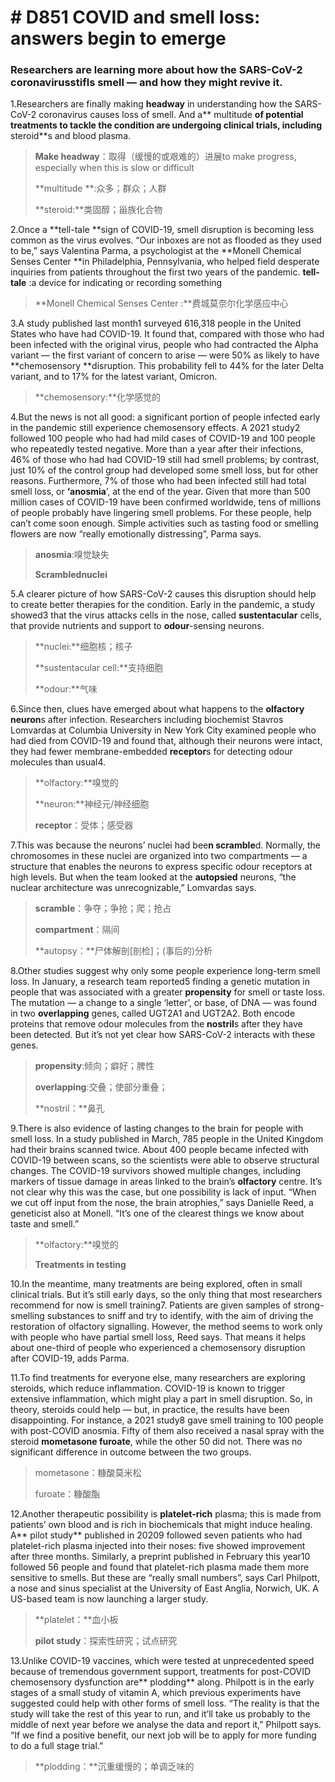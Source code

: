 # # D851 COVID and smell loss: answers begin to emerge
### **Researchers are learning more about how the SARS-CoV-2 coronavirusstifls smell — and how they might revive it.**
1.Researchers are finally making **headway** in understanding how the SARS-CoV-2 coronavirus causes loss of smell. And a** multitude **of potential treatments to tackle the condition are undergoing clinical trials, including** steroid**s and blood plasma.

> **Make headway**：取得（缓慢的或艰难的）进展to make progress, especially when this is slow or difficult
 > 
> **multitude **:众多；群众；人群
 > 
> **steroid:**类固醇；甾族化合物
 > 

2.Once a **tell-tale **sign of COVID-19, smell disruption is becoming less common as the virus evolves. “Our inboxes are not as flooded as they used to be,” says Valentina Parma, a psychologist at the **Monell Chemical Senses Center **in Philadelphia, Pennsylvania, who helped field desperate inquiries from patients throughout the first two years of the pandemic.
**tell-tale** :a device for indicating or recording something

> **Monell Chemical Senses Center :**费城莫奈尔化学感应中心
 > 

3.A study published last month1 surveyed 616,318 people in the United States who have had COVID-19. It found that, compared with those who had been infected with the original virus, people who had contracted the Alpha variant — the first variant of concern to arise — were 50% as likely to have **chemosensory **disruption. This probability fell to 44% for the later Delta variant, and to 17% for the latest variant, Omicron.

> **chemosensory:**化学感觉的
 > 

4.But the news is not all good: a significant portion of people infected early in the pandemic still experience chemosensory effects. A 2021 study2 followed 100 people who had had mild cases of COVID-19 and 100 people who repeatedly tested negative. More than a year after their infections, 46% of those who had had COVID-19 still had smell problems; by contrast, just 10% of the control group had developed some smell loss, but for other reasons. Furthermore, 7% of those who had been infected still had total smell loss, or **‘anosmia**’, at the end of the year. Given that more than 500 million cases of COVID-19 have been confirmed worldwide, tens of millions of people probably have lingering smell problems.
For these people, help can’t come soon enough. Simple activities such as tasting food or smelling flowers are now “really emotionally distressing”, Parma says.

> **anosmia**:嗅觉缺失
 > 
> **Scramblednuclei**
 > 

5.A clearer picture of how SARS-CoV-2 causes this disruption should help to create better therapies for the condition. Early in the pandemic, a study showed3 that the virus attacks cells in the nose, called **sustentacular** cells, that provide nutrients and support to **odour**-sensing neurons.

> **nuclei:**细胞核；核子
 > 
> **sustentacular cell:**支持细胞
 > 
> **odour:**气味
 > 

6.Since then, clues have emerged about what happens to the **olfactory** **neuron**s after infection. Researchers including biochemist Stavros Lomvardas at Columbia University in New York City examined people who had died from COVID-19 and found that, although their neurons were intact, they had fewer membrane-embedded **receptor**s for detecting odour molecules than usual4.

> **olfactory:**嗅觉的
 > 
> **neuron:**神经元/神经细胞
 > 
> **receptor**：受体；感受器
 > 


7.This was because the neurons’ nuclei had bee**n scramble**d. Normally, the chromosomes in these nuclei are organized into two compartments — a structure that enables the neurons to express specific odour receptors at high levels. But when the team looked at the **autopsied** neurons, “the nuclear architecture was unrecognizable,” Lomvardas says.

> **scramble**：争夺；争抢；爬；抢占
 > 
> **compartment**：隔间
 > 
> **autopsy：**尸体解剖[剖检]；(事后的)分析
 > 

8.Other studies suggest why only some people experience long-term smell loss. In January, a research team reported5 finding a genetic mutation in people that was associated with a greater **propensity** for smell or taste loss. The mutation — a change to a single ‘letter’, or base, of DNA — was found in two **overlapping** genes, called UGT2A1 and UGT2A2. Both encode proteins that remove odour molecules from the **nostril**s after they have been detected. But it’s not yet clear how SARS-CoV-2 interacts with these genes.

> **propensity**:倾向；癖好；脾性
 > 
> **overlapping**:交叠；使部分重叠；
 > 
> **nostril：**鼻孔
 > 

9.There is also evidence of lasting changes to the brain for people with smell loss. In a study published in March, 785 people in the United Kingdom had their brains scanned twice. About 400 people became infected with COVID-19 between scans, so the scientists were able to observe structural changes. The COVID-19 survivors showed multiple changes, including markers of tissue damage in areas linked to the brain’s **olfactory** centre. It’s not clear why this was the case, but one possibility is lack of input. “When we cut off input from the nose, the brain atrophies,” says Danielle Reed, a geneticist also at Monell. “It’s one of the clearest things we know about taste and smell.”

> **olfactory:**嗅觉的
 > 
> **Treatments in testing**
 > 

10.In the meantime, many treatments are being explored, often in small clinical trials. But it’s still early days, so the only thing that most researchers recommend for now is smell training7. Patients are given samples of strong-smelling substances to sniff and try to identify, with the aim of driving the restoration of olfactory signalling. However, the method seems to work only with people who have partial smell loss, Reed says. That means it helps about one-third of people who experienced a chemosensory disruption after COVID-19, adds Parma.

11.To find treatments for everyone else, many researchers are exploring steroids, which reduce inflammation. COVID-19 is known to trigger extensive inflammation, which might play a part in smell disruption. So, in theory, steroids could help — but, in practice, the results have been disappointing. For instance, a 2021 study8 gave smell training to 100 people with post-COVID anosmia. Fifty of them also received a nasal spray with the steroid **mometasone furoate**, while the other 50 did not. There was no significant difference in outcome between the two groups.

> mometasone：糠酸莫米松
 > 
> furoate：糠酸酯
 > 

12.Another therapeutic possibility is **platelet-rich** plasma; this is made from patients’ own blood and is rich in biochemicals that might induce healing. A** pilot study** published in 20209 followed seven patients who had platelet-rich plasma injected into their noses: five showed improvement after three months. Similarly, a preprint published in February this year10 followed 56 people and found that platelet-rich plasma made them more sensitive to smells. But these are “really small numbers”, says Carl Philpott, a nose and sinus specialist at the University of East Anglia, Norwich, UK. A US-based team is now launching a larger study.

> **platelet：**血小板
 > 
> **pilot study**：探索性研究；试点研究
 > 

13.Unlike COVID-19 vaccines, which were tested at unprecedented speed because of tremendous government support, treatments for post-COVID chemosensory dysfunction are** plodding** along. Philpott is in the early stages of a small study of vitamin A, which previous experiments have suggested could help with other forms of smell loss. “The reality is that the study will take the rest of this year to run, and it’ll take us probably to the middle of next year before we analyse the data and report it,” Philpott says. “If we find a positive benefit, our next job will be to apply for more funding to do a full stage trial.”

> **plodding：**沉重缓慢的；单调乏味的
 > 

